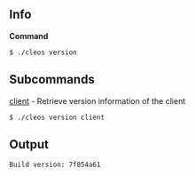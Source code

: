 ## Info
**Command**

```shell
$ ./cleos version
```

## Subcommands
[client](client) - Retrieve version information of the client

```shell
$ ./cleos version client
```

## Output


```shell
Build version: 7f854a61
```
